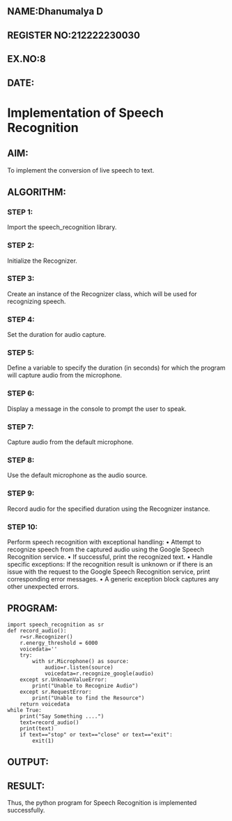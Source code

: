 ## NAME:Dhanumalya D
## REGISTER NO:212222230030
## EX.NO:8
## DATE:
# Implementation of Speech Recognition
## AIM:
To implement the conversion of live speech to text.

## ALGORITHM:
### STEP 1:
Import the speech_recognition library.

### STEP 2:
Initialize the Recognizer.

### STEP 3:
Create an instance of the Recognizer class, which will be used for recognizing speech.

### STEP 4:
Set the duration for audio capture.

### STEP 5:
Define a variable to specify the duration (in seconds) for which the program will capture audio from the microphone.

### STEP 6:
Display a message in the console to prompt the user to speak.

### STEP 7:
Capture audio from the default microphone.

### STEP 8:
Use the default microphone as the audio source.

### STEP 9:
Record audio for the specified duration using the Recognizer instance.

### STEP 10:
Perform speech recognition with exceptional handling:
• Attempt to recognize speech from the captured audio using the Google Speech Recognition service.
• If successful, print the recognized text.
• Handle specific exceptions: If the recognition result is unknown or if there is an issue with the request to the Google Speech Recognition service, print corresponding error messages.
• A generic exception block captures any other unexpected errors.

## PROGRAM:
```
import speech_recognition as sr
def record_audio():
    r=sr.Recognizer()
    r.energy_threshold = 6000
    voicedata=''
    try:
        with sr.Microphone() as source:
            audio=r.listen(source)
            voicedata=r.recognize_google(audio)            
    except sr.UnknownValueError:
        print("Unable to Recognize Audio")
    except sr.RequestError:
        print("Unable to find the Resource")
    return voicedata
while True:
    print("Say Something ....")
    text=record_audio()
    print(text)
    if text=="stop" or text=="close" or text=="exit":
        exit(1)
```
## OUTPUT:


## RESULT:
Thus, the python program for Speech Recognition is implemented successfully.
